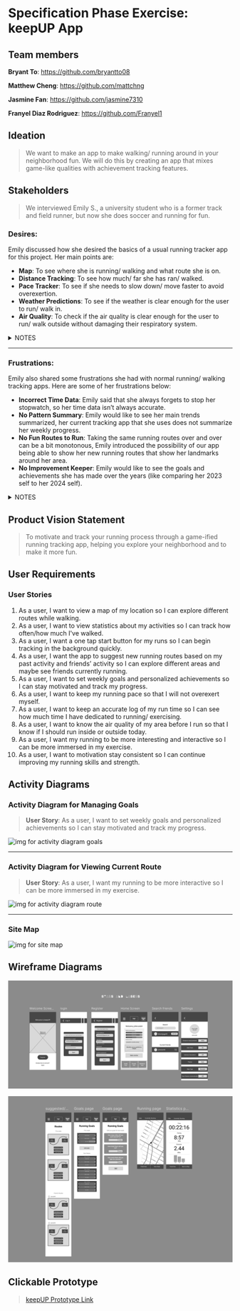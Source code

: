 # Specification Phase Exercise: keepUP App

## Team members

**Bryant To**: https://github.com/bryantto08

**Matthew Cheng**: https://github.com/mattchng

**Jasmine Fan**: https://github.com/jasmine7310

**Franyel Diaz Rodriguez**: https://github.com/Franyel1

## Ideation
> We want to make an app to make walking/ running around in your neighborhood fun. We will do this by creating an app that mixes game-like qualities with achievement tracking features.

## Stakeholders
> We interviewed Emily S., a university student who is a former track and field runner, but now she does soccer and running for fun.

### Desires:
 Emily discussed how she desired the basics of a usual running tracker app for this project. Her main points are:
 - **Map**: To see where she is running/ walking and what route she is on.
 - **Distance Tracking**: To see how much/ far she has ran/ walked.
 - **Pace Tracker**: To see if she needs to slow down/ move faster to avoid overexertion.
 - **Weather Predictions**: To see if the weather is clear enough for the user to run/ walk in.
 - **Air Quality**: To check if the air quality is clear enough for the user to run/ walk outside without damaging their respiratory system.
<details>
<summary>NOTES</summary>
<ul>
<li> A map for easy navigation and visualization of routes 
<ul> <li>We discussed the possibility of our app being a discovery- type app, where the user runs around the area and it unlocks parts of the map, kind of like a game. </li> </ul>
<li>As the user runs around more, the map clears up. 
<li>Distance tracking 
<li> Pace, telling user to run faster/ slower
<li> Accurate weather predictions
<li>Air quality data 
</ul>
- A map for easy navigation and visualization of routes <br>
- We discussed the possibility of our app being a discovery- type app, where the user runs around the area and it unlocks parts of the map, kind of like a game. <br>
- As the user runs around more, the map clears up. <br>
- Distance tracking <br>
- Pace, telling user to run faster/ slower <br>
- Accurate weather predictions <br>
- Air quality data 
</details>

___

### Frustrations:
Emily also shared some frustrations she had with normal running/ walking tracking apps. Here are some of her frustrations below:
- **Incorrect Time Data**: Emily said that she always forgets to stop her stopwatch, so her time data isn’t always accurate.
- **No Pattern Summary**: Emily would like to see her main trends summarized, her current tracking app that she uses does not summarize her weekly progress.
- **No Fun Routes to Run**: Taking the same running routes over and over can be a bit monotonous, Emily introduced the possibility of our app being able to show her new running routes that show her landmarks around her area.
- **No Improvement Keeper**: Emily would like to see the goals and achievements she has made over the years (like comparing her 2023 self to her 2024 self).
<details> <summary>NOTES</summary>
<ul>
<li> Time tracker </li>
<ul>
    <li> Emily said that she always forgets to stop her stopwatch, so her time data isn’t always accurate. </li>
    <li> Maybe an automatic clock stopper that checks pace, when user stops walking/ running clock pauses/ stops. </li>
    </ul>
<li> No pattern summary </li>
<ul>
    <li> Emily would like to see her main trends summarized, maybe we could do a weekly summary. </li>
    </ul>
<li> Don’t know places to run: Exploration (routes, sightseeing, places safe to run) </li>
<ul>
    <li> Something like in Pokemon GO, where there’s points for landmarks and routes for users to walk on. </li>
    <li> Maybe users can create and save their own routes.
    </ul>
<li> Improvement keeper </li>
<ul>
    <li> See what goals/ achievements Emily has made over the years (ex: comparing her 2023 running with her 2024 running). </li>
    <li> Maybe have a function that sets goals and can be completed. </li>
    </ul>
</ul>

</details>

## Product Vision Statement

> To motivate and track your running process through a game-ified running tracking app, helping you explore your neighborhood and to make it more fun.

## User Requirements

### User Stories
1. As a user, I want to view a map of my location so I can explore different routes while walking.
2. As a user, I want to view statistics about my activities so I can track how often/how much I've walked.
3. As a user, I want a one tap start button for my runs so I can begin tracking in the background quickly.
4. As a user, I want the app to suggest new running routes based on my past activity and friends’ activity so I can explore different areas and maybe see friends currently running.
5. As a user, I want to set weekly goals and personalized achievements so I can stay motivated and track my progress.
6. As a user, I want to keep my running pace so that I will not overexert myself.
7. As a user, I want to keep an accurate log of my run time so I can see how much time I have dedicated to running/ exercising.
8. As a user, I want to know the air quality of my area before I run so that I know if I should run inside or outside today.
9. As a user, I want my running to be more interesting and interactive so I can be more immersed in my exercise.
10. As a user, I want to motivation stay consistent so I can continue improving my running skills and strength.

## Activity Diagrams

### Activity Diagram for Managing Goals
> **User Story**: As a user, I want to set weekly goals and personalized achievements so I can stay motivated and track my progress.

![img for activity diagram goals](/img/activity_goals.png)

- - - 
### Activity Diagram for Viewing Current Route
> **User Story**: As a user, I want my running to be more interactive so I can be more immersed in my exercise.

![img for activity diagram route](/img/activity_route.png)
- - - 
### Site Map
![img for site map](/img/site_map.png)

## Wireframe Diagrams

![Wireframe Diagrams](/img/wireframes_1.png)

![Additional Wireframe Diagrams](/img/wireframes_2.png)

## Clickable Prototype

> [keepUP Prototype Link](https://www.figma.com/proto/DHFxXXBRxxUXYprkxZIaco/stars-and-lasers?node-id=15-2&p=f&t=J4HVZCIz9WIId45D-1&scaling=scale-down&content-scaling=fixed&page-id=0%3A1)
